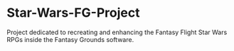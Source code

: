 # Star-Wars-FG-Project
Project dedicated to recreating and enhancing the Fantasy Flight Star Wars RPGs inside the Fantasy Grounds software.
